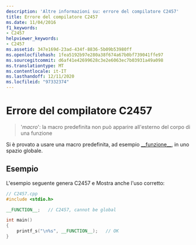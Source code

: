 ```yaml
---
description: 'Altre informazioni su: errore del compilatore C2457'
title: Errore del compilatore C2457
ms.date: 11/04/2016
f1_keywords:
- C2457
helpviewer_keywords:
- C2457
ms.assetid: 347e169d-23ad-434f-8836-5b09b53980ff
ms.openlocfilehash: 1fea5192b97e280a38f674a67b0bf739041ffe97
ms.sourcegitcommit: d6af41e42699628c3e2e6063ec7b03931a49a098
ms.translationtype: MT
ms.contentlocale: it-IT
ms.lasthandoff: 12/11/2020
ms.locfileid: "97332374"
---
```

# <a name="compiler-error-c2457"></a>Errore del compilatore C2457

> '*macro*': la macro predefinita non può apparire all'esterno del corpo di una funzione

Si è provato a usare una macro predefinita, ad esempio [&#95;&#95;funzione&#95;&#95;](../../preprocessor/predefined-macros.md), in uno spazio globale.

## <a name="example"></a>Esempio

L'esempio seguente genera C2457 e Mostra anche l'uso corretto:

```cpp
// C2457.cpp
#include <stdio.h>

__FUNCTION__;   // C2457, cannot be global

int main()
{
    printf_s("\n%s", __FUNCTION__);   // OK
}
```
